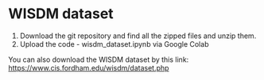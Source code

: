 # WISDM dataset

1. Download the git repository and find all the zipped files and unzip them.
2. Upload the code - wisdm_dataset.ipynb via Google Colab

You can also download the WISDM dataset by this link: https://www.cis.fordham.edu/wisdm/dataset.php
